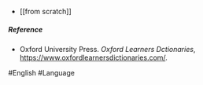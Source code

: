 - [[from scratch]]

##### Reference
- Oxford University Press. _Oxford Learners Dctionaries_, https://www.oxfordlearnersdictionaries.com/. 

#English #Language 